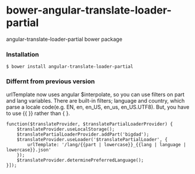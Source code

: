 # bower-angular-translate-loader-partial

angular-translate-loader-partial bower package

### Installation

````
$ bower install angular-translate-loader-partial
````

### Differnt from previous version

urlTemplate now uses angular $interpolate, so you can use filters on part and lang variables. There are built-in filters; language and country, which parse a locale code(e.g. EN, en, en_US, en_us, en_US.UTF8). But, you have to use {{ }} rather than { }.
````
function($translateProvider, $translatePartialLoaderProvider) {
    $translateProvider.useLocalStorage();
    $translatePartialLoaderProvider.addPart('bigdad');
    $translateProvider.useLoader('$translatePartialLoader', {
        urlTemplate: '/lang/{{part | lowercase}}_{{lang | language | lowercase}}.json'
    });
    $translateProvider.determinePreferredLanguage();
}]);
````

